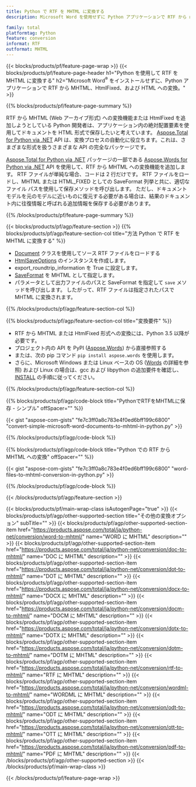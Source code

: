 ```yaml
---
title: Python で RTF を MHTML に変換する
description: Microsoft Word を使用せずに Python アプリケーションで RTF から mhtml Web アーカイブ形式および HtmlFixed ファイルに変換 

family: total
platformtag: Python
feature: conversion
informat: RTF
outformat: MHTML
---
```

{{< blocks/products/pf/feature-page-wrap >}}
{{< blocks/products/pf/feature-page-header h1="Python を使用して RTF を MHTML に変換する" h2="Microsoft Word<sup>&reg;</sup> をインストールせずに、Python アプリケーションで RTF から MHTML、HtmlFixed、および HTML への変換。" >}}

{{% blocks/products/pf/feature-page-summary %}}

RTF から MHTML (Web アーカイブ形式) への変換機能または HtmlFixed を追加しようとしている Python 開発者は、アプリケーション内の絶対配置要素を使用してドキュメントを HTML 形式で保存したいと考えています。 [Aspose.Total for Python via .NET](https://products.aspose.com/total/python-net/) API は、変換プロセスの自動化に役立ちます。これは、さまざまな形式を扱うさまざまな API の完全なパッケージです。 

[Aspose.Total for Python via .NET](https://products.aspose.com/total/python-net/) パッケージの一部である [Aspose.Words for Python via .NET](https://products.aspose.com/words/python-net/) API を使用して、RTF から MHTML への変換機能を追加します。 RTF ファイルが単純な場合、コードは 2 行だけです。 RTF ファイルをロードし、MHTML または HTML_FIXED としての SaveFormat 列挙と共に、適切なファイル パスを使用して保存メソッドを呼び出します。 ただし、ドキュメント モデルを元のモデルに近いものに復元する必要がある場合は、結果のドキュメント内に往復情報と呼ばれる追加情報を保存する必要があります。

{{% /blocks/products/pf/feature-page-summary %}}

{{< blocks/products/pf/agp/feature-section >}}
{{% blocks/products/pf/agp/feature-section-col title="方法 Python で RTF を MHTML に変換する" %}}
- [Document](https://reference.aspose.com/words/python-net/aspose.words/document/) クラスを使用してソース RTF ファイルをロードする
- [HtmlSaveOptions](https://reference.aspose.com/words/python-net/aspose.words.saving/htmlsaveoptions/) のインスタンスを作成します。
- export_roundtrip_information を True に設定します。
- [SaveFormat](https://reference.aspose.com/words/python-net/aspose.words/saveformat/) を MHTML として指定します。
- パラメータとして出力ファイルのパスと SaveFormat を指定して `save` メソッドを呼び出します。 したがって、RTF ファイルは指定されたパスで MHTML に変換されます。

{{% /blocks/products/pf/agp/feature-section-col %}}

{{% blocks/products/pf/agp/feature-section-col title="変換要件" %}}

- RTF から MHTML または HtmlFixed 形式への変換には、Python 3.5 以降が必要です。
- プロジェクト内の API を PyPI ([Aspose.Words](https://pypi.org/project/aspose-words/)) から直接参照する
- または、次の pip コマンド ```pip install aspose.words``` を使用します。
- さらに、Microsoft Windows または Linux ベースの OS ([Words](https://docs.aspose.com/words/python-net/system-requirements/) の詳細を参照) および Linux の場合は、gcc および libpython の追加要件を確認し、[INSTALL](https://docs.aspose.com/words/python-net/installation/) の手順に従ってください。
 

{{% /blocks/products/pf/agp/feature-section-col %}}

{{% blocks/products/pf/agp/code-block title="PythonでRTFをMHTMLに保存 - シンプル" offSpacer="" %}}

{{< gist "aspose-com-gists" "fe7c3ff0a8c783e4f0ed6bff199c6800" "convert-simple-microsoft-word-documents-to-mhtml-in-python.py" >}}

{{% /blocks/products/pf/agp/code-block %}}

{{% blocks/products/pf/agp/code-block title="Python での RTF から MHTML への変換" offSpacer="" %}}

{{< gist "aspose-com-gists" "fe7c3ff0a8c783e4f0ed6bff199c6800" "word-files-to-mhtml-conversion-in-python.py" >}}

{{% /blocks/products/pf/agp/code-block %}}

{{< /blocks/products/pf/agp/feature-section >}}

{{< blocks/products/pf/main-wrap-class isAutogenPage="true" >}}
{{< blocks/products/pf/agp/other-supported-section title="その他の変換オプション" subTitle="" >}}
{{< blocks/products/pf/agp/other-supported-section-item href="https://products.aspose.com/total/ja/python-net/conversion/word-to-mhtml/" name="WORD に MHTML" description="" >}}
{{< blocks/products/pf/agp/other-supported-section-item href="https://products.aspose.com/total/ja/python-net/conversion/doc-to-mhtml/" name="DOC に MHTML" description="" >}}
{{< blocks/products/pf/agp/other-supported-section-item href="https://products.aspose.com/total/ja/python-net/conversion/dot-to-mhtml/" name="DOT に MHTML" description="" >}}
{{< blocks/products/pf/agp/other-supported-section-item href="https://products.aspose.com/total/ja/python-net/conversion/docx-to-mhtml/" name="DOCX に MHTML" description="" >}}
{{< blocks/products/pf/agp/other-supported-section-item href="https://products.aspose.com/total/ja/python-net/conversion/docm-to-mhtml/" name="DOCM に MHTML" description="" >}}
{{< blocks/products/pf/agp/other-supported-section-item href="https://products.aspose.com/total/ja/python-net/conversion/dotx-to-mhtml/" name="DOTX に MHTML" description="" >}}
{{< blocks/products/pf/agp/other-supported-section-item href="https://products.aspose.com/total/ja/python-net/conversion/dotm-to-mhtml/" name="DOTM に MHTML" description="" >}}
{{< blocks/products/pf/agp/other-supported-section-item href="https://products.aspose.com/total/ja/python-net/conversion/rtf-to-mhtml/" name="RTF に MHTML" description="" >}}
{{< blocks/products/pf/agp/other-supported-section-item href="https://products.aspose.com/total/ja/python-net/conversion/wordml-to-mhtml/" name="WORDML に MHTML" description="" >}}
{{< blocks/products/pf/agp/other-supported-section-item href="https://products.aspose.com/total/ja/python-net/conversion/odt-to-mhtml/" name="ODT に MHTML" description="" >}}
{{< blocks/products/pf/agp/other-supported-section-item href="https://products.aspose.com/total/ja/python-net/conversion/ott-to-mhtml/" name="OTT に MHTML" description="" >}}
{{< blocks/products/pf/agp/other-supported-section-item href="https://products.aspose.com/total/ja/python-net/conversion/pdf-to-mhtml/" name="PDF に MHTML" description="" >}}
{{< /blocks/products/pf/agp/other-supported-section >}}
{{< /blocks/products/pf/main-wrap-class >}}

{{< /blocks/products/pf/feature-page-wrap >}}
